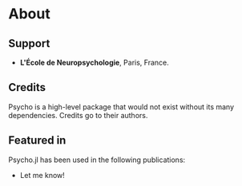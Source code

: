 # About







## Support

- **L'École de Neuropsychologie**, Paris, France.



## Credits

Psycho is a high-level package that would not exist without its many dependencies. Credits go to their authors.

## Featured in

Psycho.jl has been used in the following publications:

- Let me know!